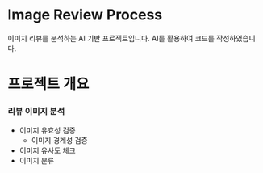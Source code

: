 # Image Review Process

이미지 리뷰를 분석하는 AI 기반 프로젝트입니다.
AI를 활용하여 코드를 작성하였습니다.


# 프로젝트 개요
### 리뷰 이미지 분석
- 이미지 유효성 검증
    - 이미지 경계성 검증
- 이미지 유사도 체크
- 이미지 분류
